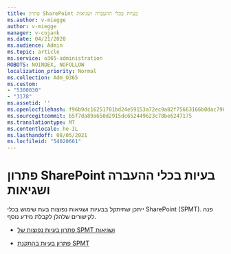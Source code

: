 ```yaml
---
title: פתרון SharePoint בעיות בכלי ההעברה ושגיאות
ms.author: v-miegge
author: v-miegge
manager: v-cojank
ms.date: 04/21/2020
ms.audience: Admin
ms.topic: article
ms.service: o365-administration
ROBOTS: NOINDEX, NOFOLLOW
localization_priority: Normal
ms.collection: Adm_O365
ms.custom:
- "5300030"
- "3178"
ms.assetid: ''
ms.openlocfilehash: f96b9dc16251701bd24e59153a72ec9a82f75663166b0dac796276e6f66c6424
ms.sourcegitcommit: b5f7da89a650d2915dc652449623c78be6247175
ms.translationtype: MT
ms.contentlocale: he-IL
ms.lasthandoff: 08/05/2021
ms.locfileid: "54020661"
---
```

# <a name="troubleshooting-sharepoint-migration-tool-issues-and-errors"></a>פתרון SharePoint בעיות בכלי ההעברה ושגיאות

ייתכן שתיתקל בבעיות ושגיאות נפוצות בעת שימוש בכלי SharePoint (SPMT). פנה לקישורים שלהלן לקבלת מידע נוסף.

- [פתרון בעיות נפוצות של SPMT ושגיאות](https://docs.microsoft.com/sharepointmigration/troubleshooting-common-spmt-issues)

- [פתרון בעיות בהתקנת SPMT](https://docs.microsoft.com/sharepointmigration/spmt-install-issues)
